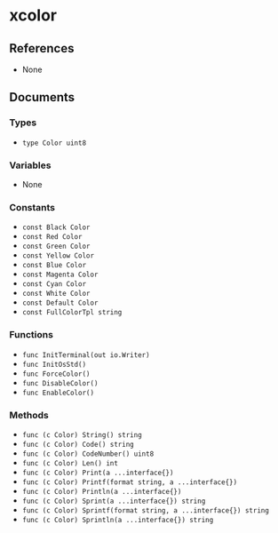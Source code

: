 # xcolor

## References

+ None

## Documents

### Types

+ `type Color uint8`

### Variables

+ None

### Constants

+ `const Black Color`
+ `const Red Color`
+ `const Green Color`
+ `const Yellow Color`
+ `const Blue Color`
+ `const Magenta Color`
+ `const Cyan Color`
+ `const White Color`
+ `const Default Color`
+ `const FullColorTpl string`

### Functions

+ `func InitTerminal(out io.Writer)`
+ `func InitOsStd()`
+ `func ForceColor()`
+ `func DisableColor()`
+ `func EnableColor()`

### Methods

+ `func (c Color) String() string`
+ `func (c Color) Code() string`
+ `func (c Color) CodeNumber() uint8`
+ `func (c Color) Len() int`
+ `func (c Color) Print(a ...interface{})`
+ `func (c Color) Printf(format string, a ...interface{})`
+ `func (c Color) Println(a ...interface{})`
+ `func (c Color) Sprint(a ...interface{}) string`
+ `func (c Color) Sprintf(format string, a ...interface{}) string`
+ `func (c Color) Sprintln(a ...interface{}) string`
